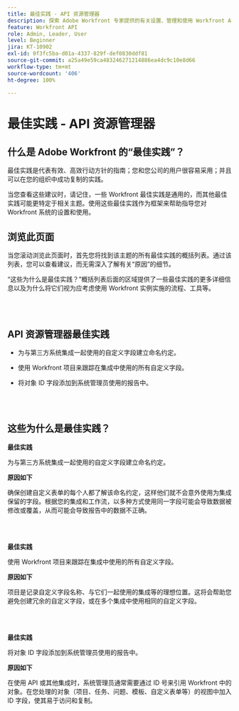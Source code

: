 ```yaml
---
title: 最佳实践 - API 资源管理器
description: 探索 Adobe Workfront 专家提供的有关设置、管理和使用 Workfront API 资源管理器的最佳实践建议。
feature: Workfront API
role: Admin, Leader, User
level: Beginner
jira: KT-10902
exl-id: 0f3fc5ba-d01a-4337-829f-def0830ddf81
source-git-commit: a25a49e59ca483246271214886ea4dc9c10e8d66
workflow-type: tm+mt
source-wordcount: '406'
ht-degree: 100%

---
```


# 最佳实践 - API 资源管理器

## 什么是 Adobe Workfront 的“最佳实践”？

最佳实践是代表有效、高效行动方针的指南；您和您公司的用户很容易采用；并且可以在您的组织中成功复制的实践。

当您查看这些建议时，请记住，一些 Workfront 最佳实践是通用的，而其他最佳实践可能更特定于相关主题。使用这些最佳实践作为框架来帮助指导您对 Workfront 系统的设置和使用。

## 浏览此页面

当您滚动浏览此页面时，首先您将找到该主题的所有最佳实践的概括列表。通过该列表，您可以查看建议，而无需深入了解有关“原因”的细节。

“这些为什么是最佳实践？”概括列表后面的区域提供了一些最佳实践的更多详细信息以及为什么将它们视为应考虑使用 Workfront 实例实施的流程、工具等。

</br>
</br>

## API 资源管理器最佳实践

* 为与第三方系统集成一起使用的自定义字段建立命名约定。

* 使用 Workfront 项目来跟踪在集成中使用的所有自定义字段。

* 将对象 ID 字段添加到系统管理员使用的报告中。

</br>
</br>

## 这些为什么是最佳实践？

**最佳实践**

为与第三方系统集成一起使用的自定义字段建立命名约定。

**原因如下**

确保创建自定义表单的每个人都了解该命名约定，这样他们就不会意外使用为集成保留的字段。根据您的集成和工作流，以多种方式使用同一字段可能会导致数据被修改或覆盖，从而可能会导致报告中的数据不正确。

</br>
</br>


**最佳实践**

使用 Workfront 项目来跟踪在集成中使用的所有自定义字段。

**原因如下**

项目是记录自定义字段名称、与它们一起使用的集成等的理想位置。这将会帮助您避免创建冗余的自定义字段，或在多个集成中使用相同的自定义字段。

</br>
</br>


**最佳实践**

将对象 ID 字段添加到系统管理员使用的报告中。

**原因如下**

在使用 API 或其他集成时，系统管理员通常需要通过 ID 号来引用 Workfront 中的对象。在您处理的对象（项目、任务、问题、模板、自定义表单等）的视图中加入 ID 字段，使其易于访问和复制。
